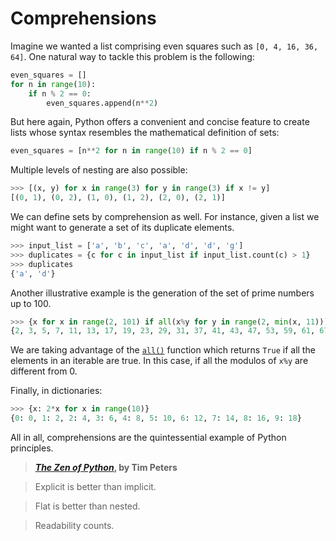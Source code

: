 # Comprehensions

Imagine we wanted a list comprising even squares such as `[0, 4, 16, 36, 64]`. One natural way to tackle this problem is the following:

```python
even_squares = []
for n in range(10):
    if n % 2 == 0:
        even_squares.append(n**2)
```

But here again, Python offers a convenient and concise feature to create lists whose syntax resembles the mathematical definition of sets:

```python
even_squares = [n**2 for n in range(10) if n % 2 == 0]
```

Multiple levels of nesting are also possible:

```python
>>> [(x, y) for x in range(3) for y in range(3) if x != y]
[(0, 1), (0, 2), (1, 0), (1, 2), (2, 0), (2, 1)]
```

We can define sets by comprehension as well. For instance, given a list we might want to generate a set of its duplicate elements.

```python
>>> input_list = ['a', 'b', 'c', 'a', 'd', 'd', 'g']
>>> duplicates = {c for c in input_list if input_list.count(c) > 1}
>>> duplicates
{'a', 'd'}
```

Another illustrative example is the generation of the set of prime numbers up to 100.

```python
>>> {x for x in range(2, 101) if all(x%y for y in range(2, min(x, 11)))}
{2, 3, 5, 7, 11, 13, 17, 19, 23, 29, 31, 37, 41, 43, 47, 53, 59, 61, 67, 71, 73, 79, 83, 89, 97}
```

We are taking advantage of the [`all()`](https://docs.python.org/3/library/functions.html#all) function which returns `True` if all the elements in an iterable are true. In this case, if all the modulos of `x%y` are different from 0.

Finally, in dictionaries:

```python
>>> {x: 2*x for x in range(10)}
{0: 0, 1: 2, 2: 4, 3: 6, 4: 8, 5: 10, 6: 12, 7: 14, 8: 16, 9: 18}
```

All in all, comprehensions are the quintessential example of Python principles.

> **[_The Zen of Python_](https://www.python.org/dev/peps/pep-0020/), by Tim Peters**

> Explicit is better than implicit.

> Flat is better than nested.

> Readability counts.

<Autors autors="adell"/>
